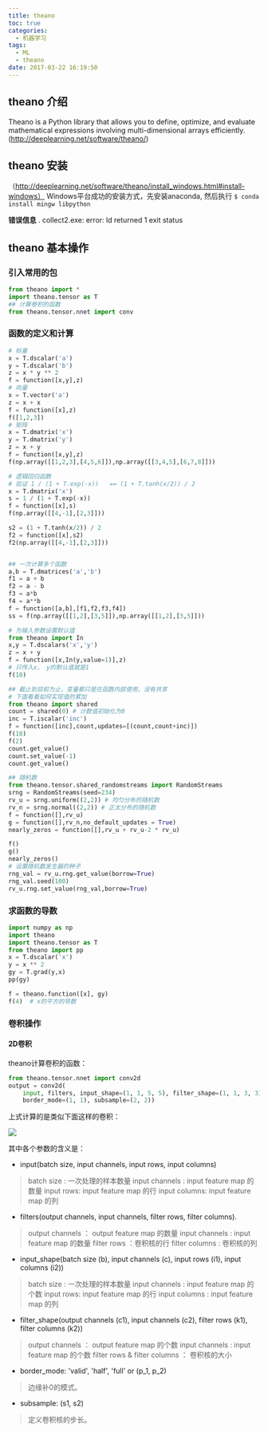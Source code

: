 ```yaml
---
title: theano
toc: true
categories:
  - 机器学习
tags:
  - ML
  - theano
date: 2017-03-22 16:19:50
---
```


## theano 介绍
Theano is a Python library that allows you to define, optimize, and evaluate mathematical expressions involving multi-dimensional arrays efficiently.
(http://deeplearning.net/software/theano/)

<!-- more -->

## theano 安装
（http://deeplearning.net/software/theano/install_windows.html#install-windows）
Windows平台成功的安装方式，先安装anaconda, 然后执行
`$ conda install mingw libpython`

**错误信息**
. collect2.exe: error: ld returned 1 exit status

## theano 基本操作

### 引入常用的包
```python
from theano import *
import theano.tensor as T
## 计算卷积的函数
from theano.tensor.nnet import conv
```

### 函数的定义和计算
```python
# 标量
x = T.dscalar('a')
y = T.dscalar('b')
z = x * y ** 2
f = function([x,y],z)
# 向量
x = T.vector('a')
z = x + x
f = function([x],z)
f([1,2,3])
# 矩阵
x = T.dmatrix('x')
y = T.dmatrix('y')
z = x + y
f = function([x,y],z)
f(np.array([[1,2,3],[4,5,6]]),np.array([[3,4,5],[6,7,8]]))

# 逻辑回归函数
# 验证 1 / (1 + T.exp(-x))   == (1 + T.tanh(x/2)) / 2
x = T.dmatrix('x')
s = 1 / (1 + T.exp(-x))
f = function([x],s)
f(np.array([[4,-1],[2,3]]))

s2 = (1 + T.tanh(x/2)) / 2
f2 = function([x],s2)
f2(np.array([[4,-1],[2,3]]))


## 一次计算多个函数
a,b = T.dmatrices('a','b')
f1 = a + b
f2 = a - b
f3 = a*b
f4 = a**b
f = function([a,b],[f1,f2,f3,f4])
ss = f(np.array([[1,2],[3,5]]),np.array([[1,2],[3,5]]))

# 为输入参数设置默认值
from theano import In
x,y = T.dscalars('x','y')
z = x + y
f = function([x,In(y,value=1)],z)
# 只传入x， y的默认值就是1
f(10)

## 截止到目前为止，变量都只是在函数内部使用，没有共享
# 下面看看如何实现值的累加
from theano import shared
count = shared(0) # 计数值初始化为0
inc = T.iscalar('inc')
f = function([inc],count,updates=[(count,count+inc)])
f(10)
f(2)
count.get_value()
count.set_value(-1)
count.get_value()

## 随机数
from theano.tensor.shared_randomstreams import RandomStreams
srng = RandomStreams(seed=234)
rv_u = srng.uniform((2,2)) # 均匀分布的随机数
rv_n = srng.normal((2,2)) # 正太分布的随机数
f = function([],rv_u)
g = function([],rv_n,no_default_updates = True)
nearly_zeros = function([],rv_u + rv_u-2 * rv_u)

f()
g()
nearly_zeros()
# 设置随机数发生器的种子
rng_val = rv_u.rng.get_value(borrow=True)
rng_val.seed(100)
rv_u.rng.set_value(rng_val,borrow=True)
```

### 求函数的导数
```python
import numpy as np
import theano
import theano.tensor as T
from theano import pp
x = T.dscalar('x')
y = x ** 2
gy = T.grad(y,x)
pp(gy)

f = theano.function([x], gy)
f(4)  # x的平方的导数
```

### 卷积操作

#### 2D卷积

theano计算卷积的函数：

```python
from theano.tensor.nnet import conv2d
output = conv2d(
    input, filters, input_shape=(1, 1, 5, 5), filter_shape=(1, 1, 3, 3),
    border_mode=(1, 1), subsample=(2, 2))
```

上式计算的是类似下面这样的卷积：

![](2017-05-12_161131.png)

其中各个参数的含义是：

- input(batch size, input channels, input rows, input columns)

>batch size : 一次处理的样本数量
input channels : input feature map 的数量
input rows: input feature map 的行
input columns: input feature map 的列

- filters(output channels, input channels, filter rows, filter columns).

>output channels ： output feature map 的数量
input channels : input feature map 的数量
filter rows ：卷积核的行
filter columns : 卷积核的列

- input_shape(batch size (b), input channels (c), input rows (i1), input columns (i2))

>batch size : 一次处理的样本数量
input channels : input feature map 的个数
input rows: input feature map 的行
input columns : input feature map 的列

- filter_shape(output channels (c1), input channels (c2), filter rows (k1), filter columns (k2))

>output channels ： output feature map 的个数
input channels : input feature map 的个数
filter rows & filter columns ： 卷积核的大小

- border_mode:	'valid', 'half', 'full' or (p_1, p_2)

>边缘补0的模式。

 - subsample:	(s1, s2)

 >定义卷积核的步长。
